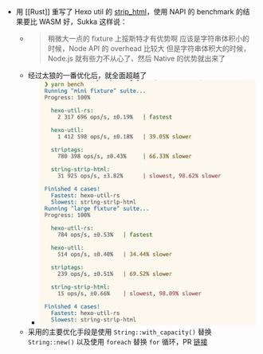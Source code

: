 - 用 [[Rust]] 重写了 Hexo util 的 [strip_html](https://github.com/hexojs/hexo-util/blob/master/lib/strip_html.js)，使用 NAPI 的 benchmark 的结果要比 WASM 好，Sukka 这样说：
	- > 稍微大一点的 fixture 上挼斯特才有优势啊
	  应该是字符串体积小的时候，Node API 的 overhead 比较大
	  但是字符串体积大的时候，Node.js 就有些力不从心了、然后 Native 的优势就出来了
	- 经过太狼的一番优化后，就全面超越了
		- ![telegram-cloud-photo-size-5-6210725776525997101-y.jpg](../assets/telegram-cloud-photo-size-5-6210725776525997101-y_1657130396739_0.jpg)
	- 采用的主要优化手段是使用 `String::with_capacity()` 替换 `String::new()` 以及使用 `foreach` 替换 `for` 循环，PR [链接](https://github.com/liby/hexo-util-rs/pull/2/files)